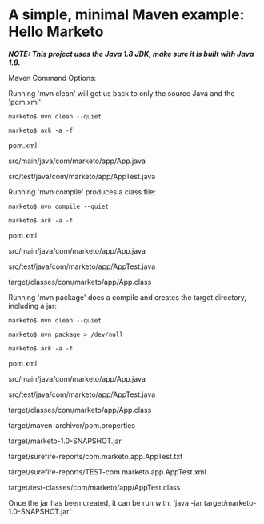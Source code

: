 # A simple, minimal Maven example: Hello Marketo

***NOTE: This project uses the Java 1.8 JDK, make sure it is built with Java 1.8.***


Maven Command Options:

Running 'mvn clean' will get us back to only the source Java and the 'pom.xml':

    marketo$ mvn clean --quiet

    marketo$ ack -a -f

pom.xml

src/main/java/com/marketo/app/App.java

src/test/java/com/marketo/app/AppTest.java

 


Running 'mvn compile' produces a class file:

    marketo$ mvn compile --quiet

    marketo$ ack -a -f

pom.xml

src/main/java/com/marketo/app/App.java

src/test/java/com/marketo/app/AppTest.java

target/classes/com/marketo/app/App.class



Running 'mvn package' does a compile and creates the target directory, including a jar:

    marketo$ mvn clean --quiet

    marketo$ mvn package > /dev/null

    marketo$ ack -a -f 

pom.xml

src/main/java/com/marketo/app/App.java

src/test/java/com/marketo/app/AppTest.java

target/classes/com/marketo/app/App.class

target/maven-archiver/pom.properties

target/marketo-1.0-SNAPSHOT.jar

target/surefire-reports/com.marketo.app.AppTest.txt

target/surefire-reports/TEST-com.marketo.app.AppTest.xml

target/test-classes/com/marketo/app/AppTest.class



Once the jar has been created, it can be run with: 'java -jar target/marketo-1.0-SNAPSHOT.jar' 
